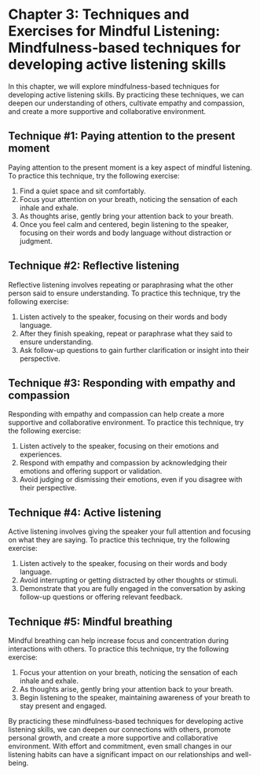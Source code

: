 Chapter 3: Techniques and Exercises for Mindful Listening: Mindfulness-based techniques for developing active listening skills
==============================================================================================================================

In this chapter, we will explore mindfulness-based techniques for developing active listening skills. By practicing these techniques, we can deepen our understanding of others, cultivate empathy and compassion, and create a more supportive and collaborative environment.

Technique #1: Paying attention to the present moment
----------------------------------------------------

Paying attention to the present moment is a key aspect of mindful listening. To practice this technique, try the following exercise:

1. Find a quiet space and sit comfortably.
2. Focus your attention on your breath, noticing the sensation of each inhale and exhale.
3. As thoughts arise, gently bring your attention back to your breath.
4. Once you feel calm and centered, begin listening to the speaker, focusing on their words and body language without distraction or judgment.

Technique #2: Reflective listening
----------------------------------

Reflective listening involves repeating or paraphrasing what the other person said to ensure understanding. To practice this technique, try the following exercise:

1. Listen actively to the speaker, focusing on their words and body language.
2. After they finish speaking, repeat or paraphrase what they said to ensure understanding.
3. Ask follow-up questions to gain further clarification or insight into their perspective.

Technique #3: Responding with empathy and compassion
----------------------------------------------------

Responding with empathy and compassion can help create a more supportive and collaborative environment. To practice this technique, try the following exercise:

1. Listen actively to the speaker, focusing on their emotions and experiences.
2. Respond with empathy and compassion by acknowledging their emotions and offering support or validation.
3. Avoid judging or dismissing their emotions, even if you disagree with their perspective.

Technique #4: Active listening
------------------------------

Active listening involves giving the speaker your full attention and focusing on what they are saying. To practice this technique, try the following exercise:

1. Listen actively to the speaker, focusing on their words and body language.
2. Avoid interrupting or getting distracted by other thoughts or stimuli.
3. Demonstrate that you are fully engaged in the conversation by asking follow-up questions or offering relevant feedback.

Technique #5: Mindful breathing
-------------------------------

Mindful breathing can help increase focus and concentration during interactions with others. To practice this technique, try the following exercise:

1. Focus your attention on your breath, noticing the sensation of each inhale and exhale.
2. As thoughts arise, gently bring your attention back to your breath.
3. Begin listening to the speaker, maintaining awareness of your breath to stay present and engaged.

By practicing these mindfulness-based techniques for developing active listening skills, we can deepen our connections with others, promote personal growth, and create a more supportive and collaborative environment. With effort and commitment, even small changes in our listening habits can have a significant impact on our relationships and well-being.
